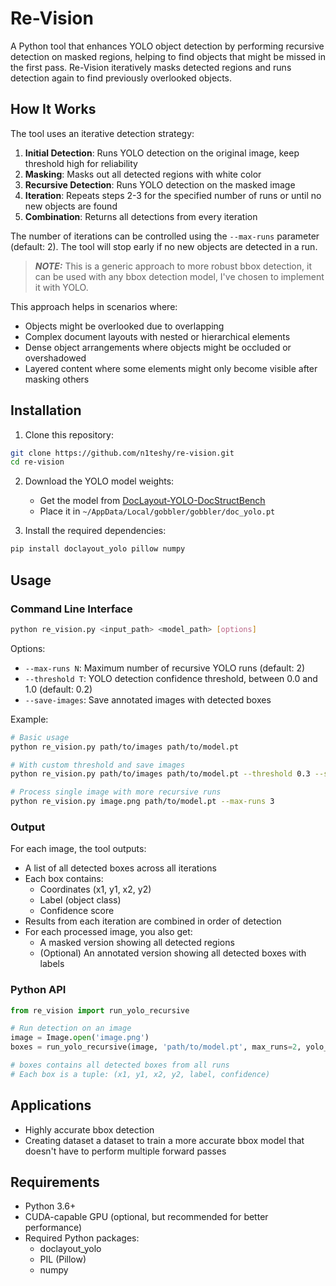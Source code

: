 # Re-Vision

A Python tool that enhances YOLO object detection by performing recursive detection on masked regions, helping to find objects that might be missed in the first pass. Re-Vision iteratively masks detected regions and runs detection again to find previously overlooked objects.

## How It Works

The tool uses an iterative detection strategy:

1. **Initial Detection**: Runs YOLO detection on the original image, keep threshold high for reliability
2. **Masking**: Masks out all detected regions with white color
3. **Recursive Detection**: Runs YOLO detection on the masked image
4. **Iteration**: Repeats steps 2-3 for the specified number of runs or until no new objects are found
5. **Combination**: Returns all detections from every iteration

The number of iterations can be controlled using the `--max-runs` parameter (default: 2). The tool will stop early if no new objects are detected in a run.

> **_NOTE:_** This is a generic approach to more robust bbox detection, it can be used with any bbox detection model, I've chosen to implement it with YOLO.

This approach helps in scenarios where:

- Objects might be overlooked due to overlapping
- Complex document layouts with nested or hierarchical elements
- Dense object arrangements where objects might be occluded or overshadowed
- Layered content where some elements might only become visible after masking others

## Installation

1. Clone this repository:

```bash
git clone https://github.com/n1teshy/re-vision.git
cd re-vision
```

2. Download the YOLO model weights:

   - Get the model from [DocLayout-YOLO-DocStructBench](https://huggingface.co/juliozhao/DocLayout-YOLO-DocStructBench/resolve/main/doclayout_yolo_docstructbench_imgsz1024.pt)
   - Place it in `~/AppData/Local/gobbler/gobbler/doc_yolo.pt`

3. Install the required dependencies:

```bash
pip install doclayout_yolo pillow numpy
```

## Usage

### Command Line Interface

```bash
python re_vision.py <input_path> <model_path> [options]
```

Options:

- `--max-runs N`: Maximum number of recursive YOLO runs (default: 2)
- `--threshold T`: YOLO detection confidence threshold, between 0.0 and 1.0 (default: 0.2)
- `--save-images`: Save annotated images with detected boxes

Example:

```bash
# Basic usage
python re_vision.py path/to/images path/to/model.pt

# With custom threshold and save images
python re_vision.py path/to/images path/to/model.pt --threshold 0.3 --save-images

# Process single image with more recursive runs
python re_vision.py image.png path/to/model.pt --max-runs 3
```

### Output

For each image, the tool outputs:

- A list of all detected boxes across all iterations
- Each box contains:
  - Coordinates (x1, y1, x2, y2)
  - Label (object class)
  - Confidence score
- Results from each iteration are combined in order of detection
- For each processed image, you also get:
  - A masked version showing all detected regions
  - (Optional) An annotated version showing all detected boxes with labels

### Python API

```python
from re_vision import run_yolo_recursive

# Run detection on an image
image = Image.open('image.png')
boxes = run_yolo_recursive(image, 'path/to/model.pt', max_runs=2, yolo_threshold=0.2)

# boxes contains all detected boxes from all runs
# Each box is a tuple: (x1, y1, x2, y2, label, confidence)
```

## Applications

- Highly accurate bbox detection
- Creating dataset a dataset to train a more accurate bbox model that doesn't have to perform multiple forward passes

## Requirements

- Python 3.6+
- CUDA-capable GPU (optional, but recommended for better performance)
- Required Python packages:
  - doclayout_yolo
  - PIL (Pillow)
  - numpy
